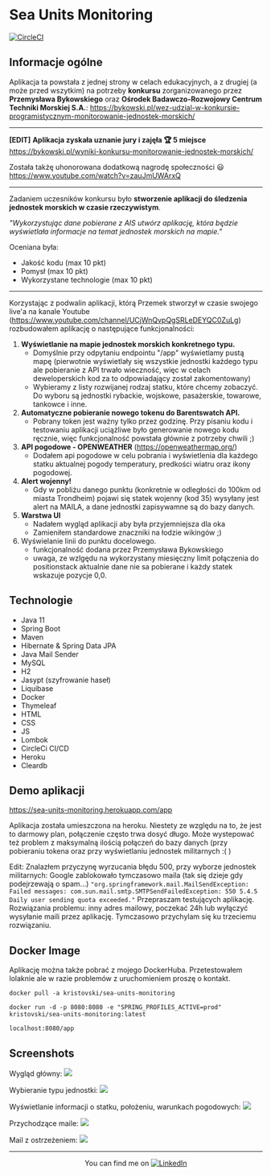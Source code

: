# Sea Units Monitoring

[![CircleCI](https://circleci.com/gh/KrisTovski/sea-units-monitoring/tree/master.svg?style=svg)](https://circleci.com/gh/KrisTovski/sea-units-monitoring/tree/master)


## Informacje ogólne

Aplikacja ta powstała z jednej strony w celach edukacyjnych,
a z drugiej (a może przed wszytkim) na potrzeby **konkursu** zorganizowanego przez **Przemysława Bykowskiego** 
oraz **Ośrodek Badawczo-Rozwojowy Centrum Techniki Morskiej S.A.**:
https://bykowski.pl/wez-udzial-w-konkursie-programistycznym-monitorowanie-jednostek-morskich/

-----

**[EDIT]**
**Aplikacja zyskała uznanie jury i zajęła :trophy: 5 miejsce** 
https://bykowski.pl/wyniki-konkursu-monitorowanie-jednostek-morskich/

Została takżę uhonorowana dodatkową nagrodę społeczności :smiley: https://www.youtube.com/watch?v=zauJmUWArxQ

-----

Zadaniem uczesników konkursu było **stworzenie aplikacji do śledzenia jednostek morskich w czasie rzeczywistym**.

_"Wykorzystując dane pobierane z AIS utwórz aplikację, która będzie wyświetlała informacje na temat jednostek morskich na mapie."_

Oceniana była:
- Jakość kodu (max 10 pkt)
- Pomysł (max 10 pkt)
- Wykorzystane technologie (max 10 pkt)

-----

Korzystając z podwalin aplikacji, którą Przemek stworzył w czasie swojego live'a na kanale Youtube
(https://www.youtube.com/channel/UCjWnQvpQgSRLeDEYQC0ZuLg) rozbudowałem aplikację o następujące funkcjonalności:

1. **Wyświetlanie na mapie jednostek morskich konkretnego typu.**
   - Domyślnie przy odpytaniu endpointu "/app" wyświetlamy pustą mapę (pierwotnie wyświetlały się wszystkie jednostki każdego typu
   ale pobieranie z API trwało wieczność, więc w celach deweloperskich kod za to odpowiadający został zakomentowany)
   - Wybieramy z listy rozwijanej rodzaj statku, które chcemy zobaczyć. Do wyboru są jednostki rybackie, wojskowe,
   pasażerskie, towarowe, tankowce i inne.
2. **Automatyczne pobieranie nowego tokenu do Barentswatch API.**
    - Pobrany token jest ważny tylko przez godzinę. Przy pisaniu kodu i testowaniu aplikacji uciążliwe było generowanie nowego kodu ręcznie,
   więc funkcjonalność powstała głównie z potrzeby chwili ;) 
3. **API pogodowe - OPENWEATHER** (https://openweathermap.org/)
    - Dodałem api pogodowe w celu pobrania i wyświetlenia dla każdego statku aktualnej pogody
    temperatury, predkości wiatru oraz ikony pogodowej.
4. **Alert wojenny!**
    - Gdy w pobliżu danego punktu (konkretnie w odległości do 100km od miasta Trondheim)
    pojawi się statek wojenny (kod 35) wysyłany jest alert na MAILA, a dane jednostki zapisywamne są do bazy danych.
5. **Warstwa UI**
   - Nadałem wygląd aplikacji aby była przyjemniejsza dla oka
   - Zamieniłem standardowe znaczniki na łodzie wikingów ;)
6. Wyświelanie linii do punktu docelowego.
   - funkcjonalność dodana przez Przemysława Bykowskiego
   - uwaga, ze wzlgędu na wykorzystany miesięczny limit połączenia do positionstack aktualnie dane nie sa pobierane i każdy statek wskazuje pozycje 0,0.

## Technologie
* Java 11
* Spring Boot
* Maven
* Hibernate & Spring Data JPA
* Java Mail Sender
* MySQL
* H2
* Jasypt (szyfrowanie haseł)
* Liquibase
* Docker
* Thymeleaf
* HTML
* CSS
* JS
* Lombok
* CircleCi CI/CD
* Heroku
* Cleardb

## Demo aplikacji
https://sea-units-monitoring.herokuapp.com/app

Aplikacja została umieszczona na heroku. Niestety ze względu na to, że jest to darmowy plan,
połączenie często trwa dosyć długo. 
Może wystepować też problem z maksymalną ilością połączeń do bazy danych (przy pobieraniu tokena oraz przy wyświetlaniu jednostek militarnych :( )

Edit:
Znalazłem przyczynę wyrzucania błędu 500, przy wyborze jednostek militarnych:
Google zablokowało tymczasowo maila (tak się dzieje gdy podejrzewają o spam...)
```"org.springframework.mail.MailSendException: Failed messages: com.sun.mail.smtp.SMTPSendFailedException: 550 5.4.5 Daily user sending quota exceeded."```
Przepraszam testujących aplikację. Rozwiązania problemu: inny adres mailowy, poczekać 24h lub wyłączyć wysyłanie maili przez aplikację.
Tymczasowo przychylam się ku trzeciemu rozwiązaniu.

## Docker Image
Aplikację można także pobrać z mojego DockerHuba.
Przetestowałem lolaknie ale w razie problemów z uruchomieniem proszę o kontakt. 

```
docker pull -a kristovski/sea-units-monitoring
```
```
docker run -d -p 8080:8080 -e "SPRING_PROFILES_ACTIVE=prod" kristovski/sea-units-monitoring:latest
```

```localhost:8080/app```

## Screenshots

Wygląd główny:
![](images/seaunitsmonitoring0.png)

Wybieranie typu jednostki:
![](images/seaunitsmonitoring1.jpg)

Wyświetlanie informacji o statku, położeniu, warunkach pogodowych:
![](images/seaunitsmonitoring2.png)

Przychodzące maile:
![](images/seaunitsmonitoring3.png)

Mail z ostrzeżeniem: 
![](images/seaunitsmonitoring4.png)

-----

<div style="text-align: center;">

You can find me on [![LinkedIn][linkedin-icon]][linkedin-profile]

</div>

[linkedin-icon]: images/linkedin.png

[linkedin-profile]: https://www.linkedin.com/in/krzysztof-filak/